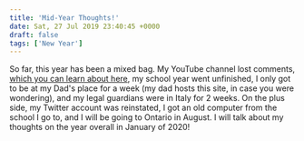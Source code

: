 ```yaml
---
title: 'Mid-Year Thoughts!'
date: Sat, 27 Jul 2019 23:40:45 +0000
draft: false
tags: ['New Year']
---
```


So far, this year has been a mixed bag. My YouTube channel lost comments, [which you can learn about here](https://www.youtube.com/watch?v=dV4jttBVmGE), my school year went unfinished, I only got to be at my Dad's place for a week (my dad hosts this site, in case you were wondering), and my legal guardians were in Italy for 2 weeks. On the plus side, my Twitter account was reinstated, I got an old computer from the school I go to, and I will be going to Ontario in August. I will talk about my thoughts on the year overall in January of 2020!